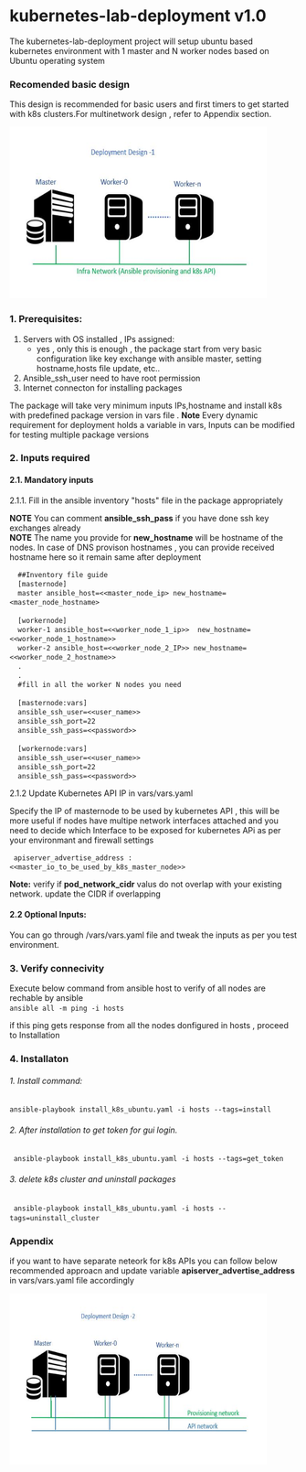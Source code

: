# kubernetes-lab-deployment v1.0
The kubernetes-lab-deployment project will setup ubuntu based kubernetes environment with 1 master and N worker nodes based on Ubuntu operating system


### Recomended basic design
This design is recommended for basic users and first timers to get started with k8s clusters.For multinetwork design , refer to Appendix section.  

<img src="images/design-1.JPG" height="300" width="450">  

### 1. Prerequisites:
1. Servers with OS installed , IPs assigned:
   - yes , only this is enough , the package start from very basic configuration like  key exchange with ansible master, setting hostname,hosts file update, etc..
2. Ansible_ssh_user need to have root permission
3. Internet connecton for installing packages


The package will take very minimum inputs IPs,hostname and install k8s with predefined package version in vars file .
**Note** Every dynamic requirement for deployment holds a variable in vars, Inputs can be modified for testing multiple package versions

### 2. Inputs required
#### 2.1. Mandatory inputs
2.1.1.  Fill in the ansible inventory "hosts" file in the package appropriately
  
**NOTE** You can comment **ansible_ssh_pass**  if you have done ssh key exchanges already  
**NOTE** The name you provide for **new_hostname** will be hostname of the nodes. In case of DNS provison hostnames , you can provide received hostname here so it remain same after deployment

      ##Inventory file guide
      [masternode]
      master ansible_host=<<master_node_ip> new_hostname=<master_node_hostname>

      [workernode]
      worker-1 ansible_host=<<worker_node_1_ip>>  new_hostname=<<worker_node_1_hostname>>
      worker-2 ansible_host=<<worker_node_2_IP>> new_hostname=<<worker_node_2_hostname>>
      .
      .
      #fill in all the worker N nodes you need

      [masternode:vars]
      ansible_ssh_user=<<user_name>>
      ansible_ssh_port=22
      ansible_ssh_pass=<<password>>
      
      [workernode:vars]
      ansible_ssh_user=<<user_name>>
      ansible_ssh_port=22
      ansible_ssh_pass=<<password>>

2.1.2 Update Kubernetes API IP in vars/vars.yaml  
  
  Specify the IP of masternode to be used by kubernetes API , this will be more useful if nodes have multipe network interfaces attached and you need to decide which Interface to be exposed for kubernetes APi as per your environmant and firewall settings 

     apiserver_advertise_address : <<master_io_to_be_used_by_k8s_master_node>>

**Note:** verify if **pod_network_cidr** valus do not overlap with your existing network. update the CIDR if overlapping

####   2.2 Optional Inputs:

You can go through /vars/vars.yaml file and tweak the inputs as per you test environment.  
### 3. Verify connecivity
 Execute below command from ansible host to verify of all nodes are rechable by ansible  
    `ansible all -m ping -i hosts`
  
if this ping gets response from all the nodes donfigured in hosts , proceed to Installation
### 4. Installaton

######    1. Install command:
   
 `ansible-playbook install_k8s_ubuntu.yaml -i hosts --tags=install`
   
######    2. After installation to get token for gui login.
   
` ansible-playbook install_k8s_ubuntu.yaml -i hosts --tags=get_token`
   
######    3. delete k8s cluster and uninstall packages
   
` ansible-playbook install_k8s_ubuntu.yaml -i hosts --tags=uninstall_cluster`
   
 
 ### Appendix
 if you want to have separate neteork for k8s APIs you can follow below recommended approacn and update variable **apiserver_advertise_address** in vars/vars.yaml file accordingly 

<img src="images/design-2.JPG" height="300" width="450">  
